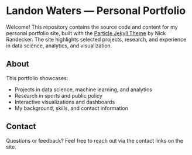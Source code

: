 # Landon Waters — Personal Portfolio

Welcome! This repository contains the source code and content for my personal portfolio site, built with the [Particle Jekyll Theme](https://github.com/nrandecker/particle) by Nick Randecker. The site highlights selected projects, research, and experience in data science, analytics, and visualization.

## About

This portfolio showcases:
- Projects in data science, machine learning, and analytics
- Research in sports and public policy
- Interactive visualizations and dashboards
- My background, skills, and contact information

## Contact

Questions or feedback? Feel free to reach out via the contact links on the site.
